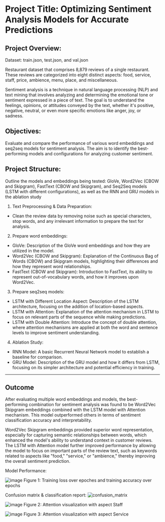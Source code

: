 # Project Title: Optimizing Sentiment Analysis Models for Accurate Predictions

## Project Overview:

Dataset: train.json, test.json, and val.json

Restaurant dataset that comprises 8,879 reviews of a single restaurant. These reviews are categorized into eight distinct aspects: food, service, staff, price, ambience, menu, place, and miscellaneous.

Sentiment analysis is a technique in natural language processing (NLP) and text mining that involves analyzing and determining the emotional tone or sentiment expressed in a piece of text. The goal is to understand the feelings, opinions, or attitudes conveyed by the text, whether it's positive, negative, neutral, or even more specific emotions like anger, joy, or sadness.

## Objectives:

Evaluate and compare the performance of various word embeddings and seq2seq models for sentiment analysis. The aim is to identify the best-performing models and configurations for analyzing customer sentiment.

## Project Structure:

Outline the models and embeddings being tested: GloVe, Word2Vec (CBOW and Skipgram), FastText (CBOW and Skipgram), and Seq2Seq models (LSTM with different configurations), as well as the RNN and GRU models in the ablation study

1. Text Preprocessing & Data Preparation:
- Clean the review data by removing noise such as special characters, stop words, and any irrelevant information to prepare the text for analysis.
2. Prepare word embeddings:
- GloVe: Description of the GloVe word embeddings and how they are utilized in the model.
- Word2Vec (CBOW and Skipgram): Explanation of the Continuous Bag of Words (CBOW) and Skipgram models, highlighting their differences and how they represent word relationships.
- FastText (CBOW and Skipgram): Introduction to FastText, its ability to represent out-of-vocabulary words, and how it improves upon Word2Vec.
3. Prepare seq2seq models:
- LSTM with Different Location Aspect: Description of the LSTM architecture, focusing on the addition of location-based aspects.
- LSTM with Attention: Explanation of the attention mechanism in LSTM to focus on relevant parts of the sequence while making predictions.
- LSTM with Double Attention: Introduce the concept of double attention, where attention mechanisms are applied at both the word and sentence levels to improve sentiment understanding.
4. Ablation Study:
- RNN Model: A basic Recurrent Neural Network model to establish a baseline for comparison.
- GRU Model: Description of the GRU model and how it differs from LSTM, focusing on its simpler architecture and potential efficiency in training.

---

## Outcome

After evaluating multiple word embeddings and models, the best-performing combination for sentiment analysis was found to be Word2Vec Skipgram embeddings combined with the LSTM model with Attention mechanism. This model outperformed others in terms of sentiment classification accuracy and interpretability.

Word2Vec Skipgram embeddings provided superior word representation, especially for capturing semantic relationships between words, which enhanced the model's ability to understand context in customer reviews.
The LSTM with Attention model further improved performance by allowing the model to focus on important parts of the review text, such as keywords related to aspects like "food," "service," or "ambience," thereby improving the overall sentiment prediction.

Model Performance: 

![image](https://github.com/user-attachments/assets/f9a84f07-81bc-4128-8fb2-d9b0b4e25b0a)
Figure 1: Training loss over epoches and training accuracy over epochs

Confusion matrix & classification report:
![confusion_matrix](https://github.com/user-attachments/assets/641ee56c-85fe-44c2-8620-716eef466edf)

![image](https://github.com/user-attachments/assets/ed464599-229e-4699-926b-7d532a35eb17)
Figure 2: Attention visualization with aspect Staff


![image](https://github.com/user-attachments/assets/906620a1-a65b-4bd7-b1a2-2acc7b0bb763)
Figure 3: Attention visualization with aspect Service


